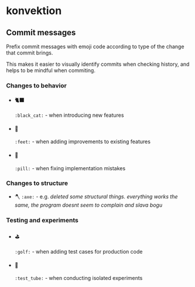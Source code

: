 # konvektion

## Commit messages

Prefix commit messages with emoji code according to type of the change that commit brings.

This makes it easier to visually identify commits when checking history, and helps to be mindful when commiting.

### Changes to behavior

- #### 🐈‍⬛
  `:black_cat:` - when introducing new features  
  
- #### 🐾 
  `:feet:` - when adding improvements to existing features

- #### 💊 
  `:pill:` - when fixing implementation mistakes

### Changes to structure

- 🪓 
  `:axe:` - e.g. _deleted some structural things. everything works the same, the program doesnt seem to complain and slava bogu_

### Testing and experiments

- #### ⛳ 
  `:golf:` - when adding test cases for production code

- #### 🧪
  `:test_tube:` - when conducting isolated experiments
